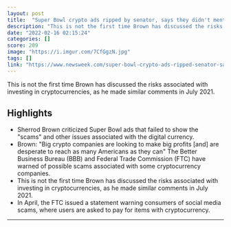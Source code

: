 ```yaml
---
layout: post
title:  "Super Bowl crypto ads ripped by senator, says they didn't mention \"scams\""
description: "This is not the first time Brown has discussed the risks associated with investing in cryptocurrencies, as he made similar comments in July 2021."
date: "2022-02-16 02:15:24"
categories: []
score: 209
image: "https://i.imgur.com/7CfGgzN.jpg"
tags: []
link: "https://www.newsweek.com/super-bowl-crypto-ads-ripped-senator-says-they-didnt-mention-scams-1679501"
---
```


This is not the first time Brown has discussed the risks associated with investing in cryptocurrencies, as he made similar comments in July 2021.

## Highlights

- Sherrod Brown criticized Super Bowl ads that failed to show the "scams" and other issues associated with the digital currency.
- Brown: "Big crypto companies are looking to make big profits [and] are desperate to reach as many Americans as they can" The Better Business Bureau (BBB) and Federal Trade Commission (FTC) have warned of possible scams associated with some cryptocurrency companies.
- This is not the first time Brown has discussed the risks associated with investing in cryptocurrencies, as he made similar comments in July 2021.
- In April, the FTC issued a statement warning consumers of social media scams, where users are asked to pay for items with cryptocurrency.

---
